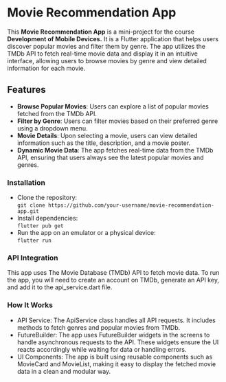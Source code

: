 # Movie Recommendation App

This **Movie Recommendation App** is a mini-project for the course **Development of Mobile Devices.** It is a Flutter application that helps users discover popular movies and filter them by genre. The app utilizes the TMDb API to fetch real-time movie data and display it in an intuitive interface, allowing users to browse movies by genre and view detailed information for each movie.

## Features

- **Browse Popular Movies**: Users can explore a list of popular movies fetched from the TMDb API.
- **Filter by Genre**: Users can filter movies based on their preferred genre using a dropdown menu.
- **Movie Details**: Upon selecting a movie, users can view detailed information such as the title, description, and a movie poster.
- **Dynamic Movie Data**: The app fetches real-time data from the TMDb API, ensuring that users always see the latest popular movies and genres.

### Installation

- Clone the repository:</br >
  `
  git clone https://github.com/your-username/movie-recommendation-app.git
  `
- Install dependencies:</br >
  `
  flutter pub get
  `
- Run the app on an emulator or a physical device: </br >
  `
  flutter run
  `

### API Integration

This app uses The Movie Database (TMDb) API to fetch movie data. To run the app, you will need to create an account on TMDb, generate an API key, and add it to the api_service.dart file.

### How It Works
- API Service: The ApiService class handles all API requests. It includes methods to fetch genres and popular movies from TMDb.
- FutureBuilder: The app uses FutureBuilder widgets in the screens to handle asynchronous requests to the API. These widgets ensure the UI reacts accordingly while waiting for data or handling errors.
- UI Components: The app is built using reusable components such as MovieCard and MovieList, making it easy to display the fetched movie data in a clean and modular way.
